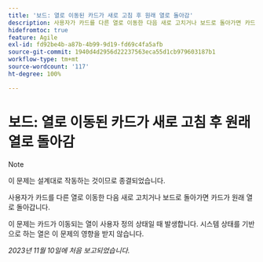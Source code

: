 ```yaml
---
title: '보드: 열로 이동된 카드가 새로 고침 후 원래 열로 돌아감'
description: 사용자가 카드를 다른 열로 이동한 다음 새로 고치거나 보드로 돌아가면 카드가 원래 열로 돌아갑니다.
hidefromtoc: true
feature: Agile
exl-id: fd92be4b-a87b-4b99-9d19-fd69c4fa5afb
source-git-commit: 1940d4d2956d22237563eca55d1cb979603187b1
workflow-type: tm+mt
source-wordcount: '117'
ht-degree: 100%

---
```


# 보드: 열로 이동된 카드가 새로 고침 후 원래 열로 돌아감

>[!NOTE]
>
>이 문제는 설계대로 작동하는 것이므로 종결되었습니다.

사용자가 카드를 다른 열로 이동한 다음 새로 고치거나 보드로 돌아가면 카드가 원래 열로 돌아갑니다.

이 문제는 카드가 이동되는 열이 사용자 정의 상태일 때 발생합니다. 시스템 상태를 기반으로 하는 열은 이 문제의 영향을 받지 않습니다.

_2023년 11월 10일에 처음 보고되었습니다._

<!--CHECK ME - NO VIEWS APRIL-JUNE 2025-->
